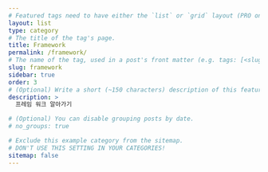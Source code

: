 ```yaml
---
# Featured tags need to have either the `list` or `grid` layout (PRO only).
layout: list
type: category
# The title of the tag's page.
title: Framework
permalink: /framework/
# The name of the tag, used in a post's front matter (e.g. tags: [<slug>]).
slug: framework
sidebar: true
order: 3
# (Optional) Write a short (~150 characters) description of this featured tag.
description: >
  프레임 워크 알아가기

# (Optional) You can disable grouping posts by date.
# no_groups: true

# Exclude this example category from the sitemap.
# DON'T USE THIS SETTING IN YOUR CATEGORIES!
sitemap: false
---
```


